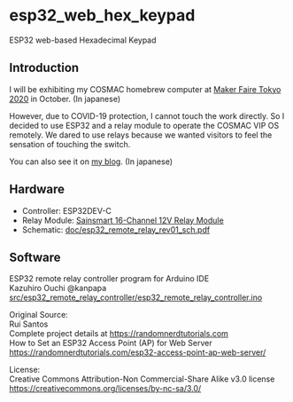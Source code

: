 # esp32_web_hex_keypad
ESP32 web-based Hexadecimal Keypad

## Introduction
I will be exhibiting my COSMAC homebrew computer at [Maker Faire Tokyo 2020](https://makezine.jp/event/makers-mft2020/m0029/) in October.
  (In japanese)

However, due to COVID-19 protection, I cannot touch the work directly.
So I decided to use ESP32 and a relay module to operate the COSMAC VIP OS remotely.
We dared to use relays because we wanted visitors to feel the sensation of touching the switch.

You can also see it on [my blog](https://kanpapa.com/cosmac/blog/2020/09/cosmac-vip-os-ESP32-remote-keypad.html). (In japanese)

## Hardware
* Controller: ESP32DEV-C
* Relay Module: [Sainsmart 16-Channel 12V Relay Module](https://www.sainsmart.com/products/16-channel-12v-relay-module) 
* Schematic: [doc/esp32_remote_relay_rev01_sch.pdf](doc/esp32_remote_relay_rev01_sch.pdf)

## Software
ESP32 remote relay controller program for Arduino IDE  
  Kazuhiro Ouchi  @kanpapa  
  [src/esp32_remote_relay_controller/esp32_remote_relay_controller.ino](src/esp32_remote_relay_controller/esp32_remote_relay_controller.ino)
   

Original Source:  
  Rui Santos  
  Complete project details at https://randomnerdtutorials.com  
  How to Set an ESP32 Access Point (AP) for Web Server  
  https://randomnerdtutorials.com/esp32-access-point-ap-web-server/  

License:  
  Creative Commons Attribution-Non Commercial-Share Alike v3.0 license  
  https://creativecommons.org/licenses/by-nc-sa/3.0/  
